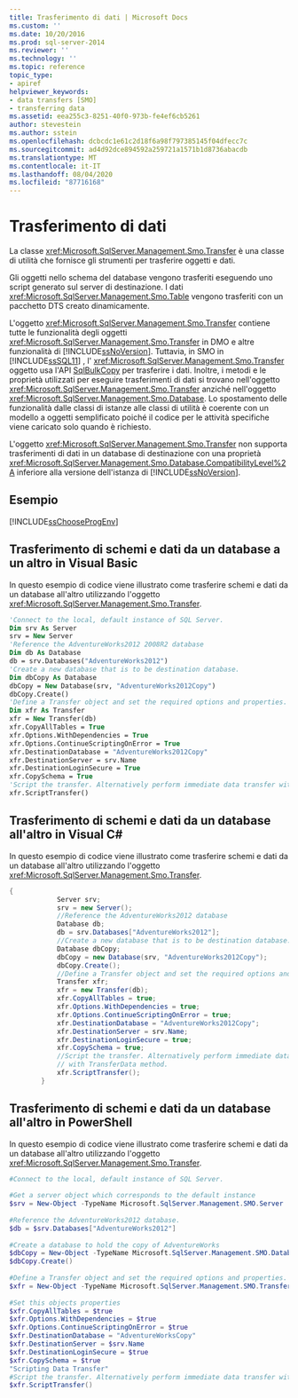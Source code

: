 ```yaml
---
title: Trasferimento di dati | Microsoft Docs
ms.custom: ''
ms.date: 10/20/2016
ms.prod: sql-server-2014
ms.reviewer: ''
ms.technology: ''
ms.topic: reference
topic_type:
- apiref
helpviewer_keywords:
- data transfers [SMO]
- transferring data
ms.assetid: eea255c3-8251-40f0-973b-fe4ef6cb5261
author: stevestein
ms.author: sstein
ms.openlocfilehash: dcbcdc1e61c2d18f6a98f797385145f04dfecc7c
ms.sourcegitcommit: ad4d92dce894592a259721a1571b1d8736abacdb
ms.translationtype: MT
ms.contentlocale: it-IT
ms.lasthandoff: 08/04/2020
ms.locfileid: "87716168"
---
```

# <a name="transferring-data"></a>Trasferimento di dati
  La classe <xref:Microsoft.SqlServer.Management.Smo.Transfer> è una classe di utilità che fornisce gli strumenti per trasferire oggetti e dati.  
  
 Gli oggetti nello schema del database vengono trasferiti eseguendo uno script generato sul server di destinazione. I dati <xref:Microsoft.SqlServer.Management.Smo.Table> vengono trasferiti con un pacchetto DTS creato dinamicamente.  
  
 L'oggetto <xref:Microsoft.SqlServer.Management.Smo.Transfer> contiene tutte le funzionalità degli oggetti <xref:Microsoft.SqlServer.Management.Smo.Transfer> in DMO e altre funzionalità di [!INCLUDE[ssNoVersion](../../../includes/ssnoversion-md.md)]. Tuttavia, in SMO in [!INCLUDE[ssSQL11](../../../includes/sssql11-md.md)] , l' <xref:Microsoft.SqlServer.Management.Smo.Transfer> oggetto usa l'API [SqlBulkCopy](https://msdn.microsoft.com/library/system.data.sqlclient.sqlbulkcopy\(v=VS.90\).aspx) per trasferire i dati. Inoltre, i metodi e le proprietà utilizzati per eseguire trasferimenti di dati si trovano nell'oggetto <xref:Microsoft.SqlServer.Management.Smo.Transfer> anziché nell'oggetto <xref:Microsoft.SqlServer.Management.Smo.Database>. Lo spostamento delle funzionalità dalle classi di istanze alle classi di utilità è coerente con un modello a oggetti semplificato poiché il codice per le attività specifiche viene caricato solo quando è richiesto.  
  
 L'oggetto <xref:Microsoft.SqlServer.Management.Smo.Transfer> non supporta trasferimenti di dati in un database di destinazione con una proprietà <xref:Microsoft.SqlServer.Management.Smo.Database.CompatibilityLevel%2A> inferiore alla versione dell'istanza di [!INCLUDE[ssNoVersion](../../../includes/ssnoversion-md.md)].  
  
## <a name="example"></a>Esempio  
 [!INCLUDE[ssChooseProgEnv](../../../includes/sschooseprogenv-md.md)]  
  
## <a name="transferring-schema-and-data-from-one-database-to-another-in-visual-basic"></a>Trasferimento di schemi e dati da un database a un altro in Visual Basic  
 In questo esempio di codice viene illustrato come trasferire schemi e dati da un database all'altro utilizzando l'oggetto <xref:Microsoft.SqlServer.Management.Smo.Transfer>.  
  
```vb
'Connect to the local, default instance of SQL Server.
Dim srv As Server
srv = New Server
'Reference the AdventureWorks2012 2008R2 database
Dim db As Database
db = srv.Databases("AdventureWorks2012")
'Create a new database that is to be destination database.
Dim dbCopy As Database
dbCopy = New Database(srv, "AdventureWorks2012Copy")
dbCopy.Create()
'Define a Transfer object and set the required options and properties.
Dim xfr As Transfer
xfr = New Transfer(db)
xfr.CopyAllTables = True
xfr.Options.WithDependencies = True
xfr.Options.ContinueScriptingOnError = True
xfr.DestinationDatabase = "AdventureWorks2012Copy"
xfr.DestinationServer = srv.Name
xfr.DestinationLoginSecure = True
xfr.CopySchema = True
'Script the transfer. Alternatively perform immediate data transfer with TransferData method.
xfr.ScriptTransfer()
```
  
## <a name="transferring-schema-and-data-from-one-database-to-another-in-visual-c"></a>Trasferimento di schemi e dati da un database all'altro in Visual C#  
 In questo esempio di codice viene illustrato come trasferire schemi e dati da un database all'altro utilizzando l'oggetto <xref:Microsoft.SqlServer.Management.Smo.Transfer>.  
  
```csharp
{  
            Server srv;  
            srv = new Server();  
            //Reference the AdventureWorks2012 database   
            Database db;  
            db = srv.Databases["AdventureWorks2012"];  
            //Create a new database that is to be destination database.   
            Database dbCopy;  
            dbCopy = new Database(srv, "AdventureWorks2012Copy");  
            dbCopy.Create();  
            //Define a Transfer object and set the required options and properties.   
            Transfer xfr;  
            xfr = new Transfer(db);  
            xfr.CopyAllTables = true;  
            xfr.Options.WithDependencies = true;  
            xfr.Options.ContinueScriptingOnError = true;  
            xfr.DestinationDatabase = "AdventureWorks2012Copy";  
            xfr.DestinationServer = srv.Name;  
            xfr.DestinationLoginSecure = true;  
            xfr.CopySchema = true;  
            //Script the transfer. Alternatively perform immediate data transfer   
            // with TransferData method.   
            xfr.ScriptTransfer();  
        }   
```  
  
## <a name="transferring-schema-and-data-from-one-database-to-another-in-powershell"></a>Trasferimento di schemi e dati da un database all'altro in PowerShell  
 In questo esempio di codice viene illustrato come trasferire schemi e dati da un database all'altro utilizzando l'oggetto <xref:Microsoft.SqlServer.Management.Smo.Transfer>.  
  
```powershell
#Connect to the local, default instance of SQL Server.  
  
#Get a server object which corresponds to the default instance  
$srv = New-Object -TypeName Microsoft.SqlServer.Management.SMO.Server  
  
#Reference the AdventureWorks2012 database.  
$db = $srv.Databases["AdventureWorks2012"]  
  
#Create a database to hold the copy of AdventureWorks  
$dbCopy = New-Object -TypeName Microsoft.SqlServer.Management.SMO.Database -ArgumentList $srv, "AdventureWorksCopy"  
$dbCopy.Create()  
  
#Define a Transfer object and set the required options and properties.  
$xfr = New-Object -TypeName Microsoft.SqlServer.Management.SMO.Transfer -ArgumentList $db  
  
#Set this objects properties  
$xfr.CopyAllTables = $true  
$xfr.Options.WithDependencies = $true  
$xfr.Options.ContinueScriptingOnError = $true  
$xfr.DestinationDatabase = "AdventureWorksCopy"  
$xfr.DestinationServer = $srv.Name  
$xfr.DestinationLoginSecure = $true  
$xfr.CopySchema = $true  
"Scripting Data Transfer"  
#Script the transfer. Alternatively perform immediate data transfer with TransferData method.  
$xfr.ScriptTransfer()  
```  
